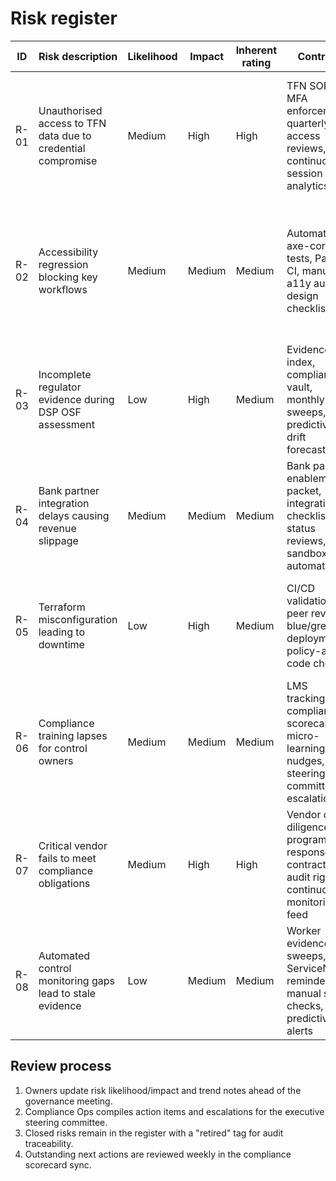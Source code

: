 # Risk register

| ID | Risk description | Likelihood | Impact | Inherent rating | Controls | Control effectiveness | Residual rating | Trend | Owner | Review cadence | Next action |
| --- | --- | --- | --- | --- | --- | --- | --- | --- | --- | --- | --- |
| R-01 | Unauthorised access to TFN data due to credential compromise | Medium | High | High | TFN SOP, MFA enforcement, quarterly access reviews, continuous session analytics | Effective | Low | ↘ Decreasing | Security Engineering Lead | Quarterly | Validate new OPA deployment policies and rotate privileged credentials (SEC-441, due 2024-11-05) |
| R-02 | Accessibility regression blocking key workflows | Medium | Medium | Medium | Automated axe-core tests, Pa11y CI, manual a11y audits, design checklist | Effective | Low | ↘ Decreasing | Product Design Manager | Monthly | Complete toast accessibility fix and dark mode regression automation (A11Y-342/A11Y-361, sprint 2024-45) |
| R-03 | Incomplete regulator evidence during DSP OSF assessment | Low | High | Medium | Evidence index, compliance vault, monthly sweeps, predictive drift forecasts | Effective | Low | ↘ Decreasing | Compliance Ops Lead | Monthly | Maintain zero ⚠️ status via automated attestations (COMP-96 continuous) |
| R-04 | Bank partner integration delays causing revenue slippage | Medium | Medium | Medium | Bank partner enablement packet, integration checklist, status reviews, sandbox automation | Effective | Low | ↘ Decreasing | Head of Partnerships | Monthly | Launch proactive sandbox health dashboard (GTMS-112, due 2024-11-08) |
| R-05 | Terraform misconfiguration leading to downtime | Low | High | Medium | CI/CD validation, peer review, blue/green deployments, policy-as-code checks | Effective | Low | ↔ Stable | Platform Engineering Manager | Quarterly | Publish drift detection runbook referenced in ASVS table (PLAT-209, due 2024-11-15) |
| R-06 | Compliance training lapses for control owners | Medium | Medium | Medium | LMS tracking, compliance scorecard, micro-learning nudges, steering committee escalations | Effective | Low | ↘ Decreasing | PeopleOps | Monthly | Monitor automation effectiveness and expand to new managers (PEOPLE-107, due 2024-11-12) |
| R-07 | Critical vendor fails to meet compliance obligations | Medium | High | High | Vendor due diligence program, SIG responses, contractual audit rights, continuous monitoring feed | Effective | Medium | ↘ Decreasing | Vendor Risk Manager | Monthly | Complete LLM provider real-time log integration (VRM-133, due 2024-11-15) |
| R-08 | Automated control monitoring gaps lead to stale evidence | Low | Medium | Medium | Worker evidence sweeps, ServiceNow reminders, manual spot checks, predictive alerts | Effective | Low | ↘ Decreasing | Compliance Ops Lead | Monthly | Roll out telemetry to customer assurance portal downloads (COMP-101, due 2024-11-20) |

## Review process

1. Owners update risk likelihood/impact and trend notes ahead of the governance meeting.
2. Compliance Ops compiles action items and escalations for the executive steering committee.
3. Closed risks remain in the register with a "retired" tag for audit traceability.
4. Outstanding next actions are reviewed weekly in the compliance scorecard sync.


